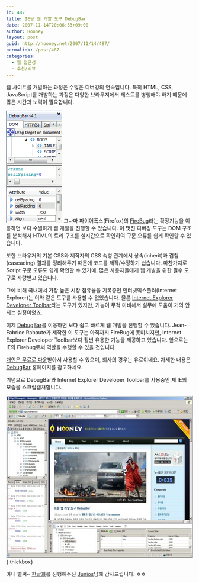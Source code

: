 ```yaml
---
id: 487
title: IE용 웹 개발 도구 DebugBar
date: 2007-11-14T20:06:53+09:00
author: Hooney
layout: post
guid: http://hooney.net/2007/11/14/487/
permalink: /post/487
categories:
  - 웹 접근성
  - 추천/리뷰
---
```

웹 사이트를 개발하는 과정은 수많은 디버깅의 연속입니다. 특히 HTML, CSS, JavaScript를 개발하는 과정은 다양한 브라우저에서 테스트를 병행해야 하기 때문에 많은 시간과 노력이 필요합니다. 

<img src="/wp-content/uploads/2007/11/debuginfobar-slide-en.gif" width="151" height="303" alt="DebugBar" class="right" /> 그나마 파이어폭스(Firefox)의 [FireBug](http://www.getfirebug.com/)라는 확장기능을 이용하면 보다 수월하게 웹 개발을 진행할 수 있습니다. 이 멋진 디버깅 도구는 DOM 구조를 분석해서 HTML의 트리 구조를 실시간으로 확인하여 구문 오류를 쉽게 확인할 수 있습니다. 

또한 브라우저의 기본 CSS와 제작자의 CSS 속성 관계에서 상속(inherit)과 겹침(cascading) 결과를 정리해주기 때문에 코드를 제작/수정하기 쉽습니다. 마찬가지로 Script 구문 오류도 쉽게 확인할 수 있기에, 많은 사용자들에게 웹 개발을 위한 필수 도구로 사랑받고 있습니다.

그에 비해 국내에서 가장 높은 시장 점유율을 기록중인 인터넷익스플러(Internet Explorer)는 이와 같은 도구를 사용할 수 없었습니다. 물론 [Internet Explorer Developer Toolbar](http://www.microsoft.com/downloads/details.aspx?familyid=e59c3964-672d-4511-bb3e-2d5e1db91038&displaylang=en)라는 도구가 있지만, 기능이 무척 미비해서 실무에 도움이 거의 안되는 실정이었죠.

이제 [DebugBar](http://www.debugbar.com/)를 이용하면 보다 쉽고 빠르게 웹 개발을 진행할 수 있습니다. Jean-Fabrice Rabaute가 제작한 이 도구는 아직까지 FireBug에 못미치지만, Internet Explorer Developer Toolbar보다 훨씬 유용한 기능을 제공하고 있습니다. 앞으로는 IE의 Firebug로써 역할을 수행할 수 있을 것입니다. 

[개인은 무료로 다운](http://www.debugbar.com/download.php)받아서 사용할 수 있으며, 회사의 경우는 유료이네요. 자세한 내용은 [DebugBar](http://www.debugbar.com/) 홈페이지를 참고하세요. 

기념으로 DebugBar와 Internet Explorer Developer Toolbar를 사용중인 제 IE의 모습을 스크립캡쳐합니다.

[<img src="/wp-content/uploads/2007/11/20-12-36hooneycapt.thumbnail.jpg" width="590" height="437" alt="DebugBar와 Internet Explorer Developer Toolbar를 사용중인 IE" class="imageframe" />](/wp-content/uploads/2007/11/20-12-36hooneycapt.jpg "DebugBar와 Internet Explorer Developer Toolbar를 사용중인 제 IE"){.thickbox}

아니 벌써~ [한글화](http://www.debugbar.com/langages/Korean.lang)를 진행해주신 [Junios](http://Junios.net)님께 감사드립니다. ㅎㅎ